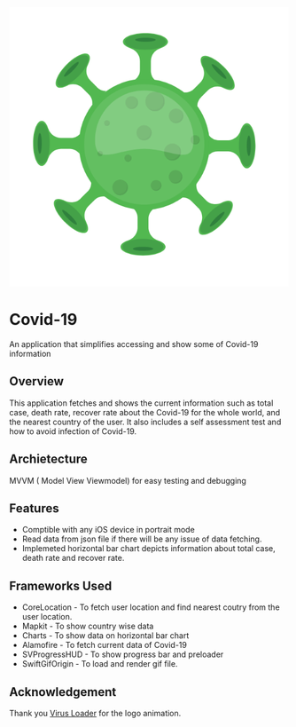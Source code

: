 ![](/Covid-19/Resource/Animation/logo.gif)

#  Covid-19
An application that simplifies accessing and show some of Covid-19 information

## Overview
This application fetches and shows the current information such as total case, death rate, recover rate about the Covid-19 for the whole world, and the nearest country of the user. It also includes a self assessment test and how to avoid infection of Covid-19.

## Archietecture
MVVM ( Model View Viewmodel) for easy testing and debugging 

## Features
- Comptible with any iOS device in portrait mode
- Read data from json file if there will be any issue of data fetching.
- Implemeted horizontal bar chart depicts information about total case, death rate and recover rate.

## Frameworks Used
* CoreLocation - To fetch user location and find nearest coutry from the user location.
* Mapkit - To show country wise data
* Charts - To show data on horizontal bar chart
* Alamofire - To fetch current data of Covid-19
* SVProgressHUD - To show progress bar and preloader
* SwiftGifOrigin - To load and render gif file.

## Acknowledgement
Thank you [Virus Loader](https://lottiefiles.com/17559-virus-loader) for the logo animation.

